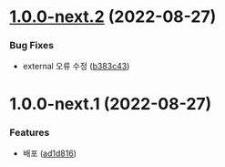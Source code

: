 # [1.0.0-next.2](https://github.com/jl917/jbin/compare/v1.0.0-next.1...v1.0.0-next.2) (2022-08-27)


### Bug Fixes

* external 오류 수정 ([b383c43](https://github.com/jl917/jbin/commit/b383c43d601221ed9d88885abe0f244ac9f8c1fd))

# 1.0.0-next.1 (2022-08-27)


### Features

* 배포 ([ad1d816](https://github.com/jl917/jbin/commit/ad1d8167b4a6105b38a77ee8248a44d3035ec13c))

